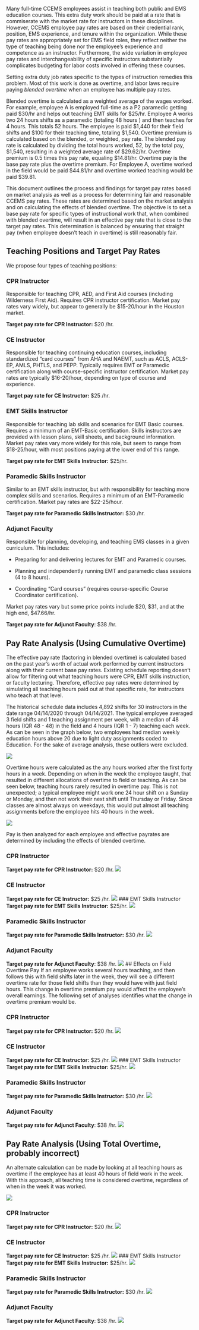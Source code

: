 Many full-time CCEMS employees assist in teaching both public and EMS
education courses. This extra duty work should be paid at a rate that is
commiserate with the market rate for instructors in these disciplines.
However, CCEMS employee pay rates are based on their credential rank,
position, EMS experience, and tenure within the organization. While
these pay rates are appropriately set for EMS field roles, they reflect
neither the type of teaching being done nor the employee’s experience
and competence as an instructor. Furthermore, the wide variation in
employee pay rates and interchangeability of specific instructors
substantially complicates budgeting for labor costs involved in offering
these courses.

Setting extra duty job rates specific to the types of instruction
remedies this problem. Most of this work is done as overtime, and labor
laws require paying *blended overtime* when an employee has multiple pay
rates.

Blended overtime is calculated as a weighted average of the wages
worked. For example, employee A is employed full-time as a P2 paramedic
getting paid $30/hr and helps out teaching EMT skills for $25/hr.
Employee A works two 24 hours shifts as a paramedic (totaling 48 hours )
and then teaches for 4 hours. This totals 52 hours. The employee is paid
$1,440 for their field shifts and $100 for their teaching time, totaling
$1,540. Overtime premium is calculated based on the blended, or
weighted, pay rate. The blended pay rate is calculated by dividing the
total hours worked, 52, by the total pay, $1,540, resulting in a
weighted average rate of $29.62/hr. Overtime premium is 0.5 times this
pay rate, equaling $14.81/hr. Overtime pay is the base pay rate plus the
overtime premium. For Employee A, overtime worked in the field would be
paid $44.81/hr and overtime worked teaching would be paid $39.81.

This document outlines the process and findings for target pay rates
based on market analysis as well as a process for determining fair and
reasonable CCEMS pay rates. These rates are determined based on the
market analysis and on calculating the effects of blended overtime. The
objective is to set a base pay rate for specific types of instructional
work that, when combined with blended overtime, will result in an
effective pay rate that is close to the target pay rates. This
determination is balanced by ensuring that straight pay (when employee
doesn’t teach in overtime) is still reasonably fair.

## Teaching Positions and Target Pay Rates

We propose four types of teaching positions:

### CPR Instructor

Responsible for teaching CPR, AED, and First Aid courses (including
Wilderness First Aid). Requires CPR instructor certification. Market pay
rates vary widely, but appear to generally be $15-20/hour in the Houston
market.

**Target pay rate for CPR Instructor:** $20 /hr.

### CE Instructor

Responsible for teaching continuing education courses, including
standardized “card courses” from AHA and NAEMT, such as ACLS, ACLS-EP,
AMLS, PHTLS, and PEPP. Typically requires EMT or Paramedic certification
along with course-specific instructor certification. Market pay rates
are typically $16-20/hour, depending on type of course and experience.

**Target pay rate for CE Instructor:** $25 /hr.

### EMT Skills Instructor

Responsible for teaching lab skills and scenarios for EMT Basic courses.
Requires a minimum of an EMT-Basic certification. Skills instructors are
provided with lesson plans, skill sheets, and background information.
Market pay rates vary more widely for this role, but seem to range from
$18-25/hour, with most positions paying at the lower end of this range.

**Target pay rate for EMT Skills Instructor:** $25/hr.

### Paramedic Skills Instructor

Similar to an EMT skills instructor, but with responsibility for
teaching more complex skills and scenarios. Requires a minimum of an
EMT-Paramedic certification. Market pay rates are $22-25/hour.

**Target pay rate for Paramedic Skills Instructor:** $30 /hr.

### Adjunct Faculty

Responsible for planning, developing, and teaching EMS classes in a
given curriculum. This includes:

-   Preparing for and delivering lectures for EMT and Paramedic courses.

-   Planning and independently running EMT and paramedic class sessions
    (4 to 8 hours).

-   Coordinating “Card courses” (requires course-specific Course
    Coordinator certification).

Market pay rates vary but some price points include $20, $31, and at the
high end, $47.66/hr.

**Target pay rate for Adjunct Faculty**: $38 /hr.

## Pay Rate Analysis (Using Cumulative Overtime)

The effective pay rate (factoring in blended overtime) is calculated
based on the past year’s worth of actual work performed by current
instructors along with their current base pay rates. Existing schedule
reporting doesn’t allow for filtering out what teaching hours were CPR,
EMT skills instruction, or faculty lecturing. Therefore, effective pay
rates were determined by simulating all teaching hours paid out at that
specific rate, for instructors who teach at that level.

The historical schedule data includes 4,892 shifts for 30 instructors in
the date range 04/14/2020 through 04/14/2021. The typical employee
averaged 3 field shifts and 1 teaching assignment per week, with a
median of 48 hours (IQR 48 - 48) in the field and 4 hours (IQR 1 - 7)
teaching each week. As can be seen in the graph below, two employees had
median weekly education hours above 20 due to light duty assignments
coded to Education. For the sake of average analysis, these outliers
were excluded.

![](README_files/figure-markdown_github/unnamed-chunk-1-1.png)

Overtime hours were calculated as the any hours worked after the first
forty hours in a week. Depending on when in the week the employee
taught, that resulted in different allocations of overtime to field or
teaching. As can be seen below, teaching hours rarely resulted in
overtime pay. This is not unexpected; a typical employee might work one
24 hour shift on a Sunday or Monday, and then not work their next shift
until Thursday or Friday. Since classes are almost always on weekdays,
this would put almost all teaching assignments before the employee hits
40 hours in the week.

![](README_files/figure-markdown_github/unnamed-chunk-2-1.png)

Pay is then analyzed for each employee and effective payrates are
determined by including the effects of blended overtime.

### CPR Instructor

**Target pay rate for CPR Instructor:** $20 /hr.
![](README_files/figure-markdown_github/unnamed-chunk-4-1.png)

### CE Instructor

**Target pay rate for CE Instructor:** $25 /hr.
![](README_files/figure-markdown_github/unnamed-chunk-5-1.png) ##\# EMT
Skills Instructor **Target pay rate for EMT Skills Instructor:** $25/hr.
![](README_files/figure-markdown_github/unnamed-chunk-6-1.png)

### Paramedic Skills Instructor

**Target pay rate for Paramedic Skills Instructor:** $30 /hr.
![](README_files/figure-markdown_github/unnamed-chunk-7-1.png)

### Adjunct Faculty

**Target pay rate for Adjunct Faculty**: $38 /hr.
![](README_files/figure-markdown_github/unnamed-chunk-8-1.png) ##
Effects on Field Overtime Pay If an employee works several hours
teaching, and then follows this with field shifts later in the week,
they will see a different overtime rate for those field shifts than they
would have with just field hours. This change in overtime premium pay
would affect the employee’s overall earnings. The following set of
analyses identifies what the change in overtime premium would be.

### CPR Instructor

**Target pay rate for CPR Instructor:** $20 /hr.
![](README_files/figure-markdown_github/unnamed-chunk-10-1.png)

### CE Instructor

**Target pay rate for CE Instructor:** $25 /hr.
![](README_files/figure-markdown_github/unnamed-chunk-11-1.png) ##\# EMT
Skills Instructor **Target pay rate for EMT Skills Instructor:** $25/hr.
![](README_files/figure-markdown_github/unnamed-chunk-12-1.png)

### Paramedic Skills Instructor

**Target pay rate for Paramedic Skills Instructor:** $30 /hr.
![](README_files/figure-markdown_github/unnamed-chunk-13-1.png)

### Adjunct Faculty

**Target pay rate for Adjunct Faculty**: $38 /hr.
![](README_files/figure-markdown_github/unnamed-chunk-14-1.png)

## Pay Rate Analysis (Using Total Overtime, probably incorrect)

An alternate calculation can be made by looking at all teaching hours as
overtime if the employee has at least 40 hours of field work in the
week. With this approach, all teaching time is considered overtime,
regardless of when in the week it was worked.

![](README_files/figure-markdown_github/unnamed-chunk-15-1.png)

### CPR Instructor

**Target pay rate for CPR Instructor:** $20 /hr.
![](README_files/figure-markdown_github/unnamed-chunk-16-1.png)

### CE Instructor

**Target pay rate for CE Instructor:** $25 /hr.
![](README_files/figure-markdown_github/unnamed-chunk-17-1.png) ##\# EMT
Skills Instructor **Target pay rate for EMT Skills Instructor:** $25/hr.
![](README_files/figure-markdown_github/unnamed-chunk-18-1.png)

### Paramedic Skills Instructor

**Target pay rate for Paramedic Skills Instructor:** $30 /hr.
![](README_files/figure-markdown_github/unnamed-chunk-19-1.png)

### Adjunct Faculty

**Target pay rate for Adjunct Faculty**: $38 /hr.
![](README_files/figure-markdown_github/unnamed-chunk-20-1.png)
